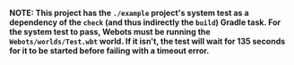 **NOTE: This project has the `./example` project's system test as a dependency of the `check` (and thus indirectly the `build`) Gradle task.
For the system test to pass, Webots must be running the `Webots/worlds/Test.wbt` world. If it isn't, the test will wait for 135 seconds
for it to be started before failing with a timeout error.**
